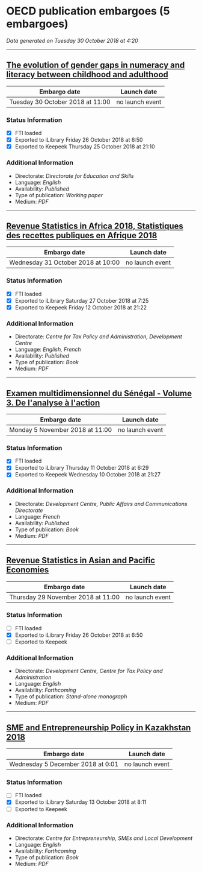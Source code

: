 # OECD publication embargoes (5 embargoes)

*Data generated on Tuesday 30 October 2018 at 4:20*

------

## [The evolution of gender gaps in numeracy and literacy between childhood and adulthood](https://doi.org/10.1787/0ff7ae72-en)

Embargo date | Launch date
-------------|------------
Tuesday 30 October 2018 at 11:00 | no launch event

### Status Information
- [x] FTI loaded 
- [x] Exported to iLibrary Friday 26 October 2018 at 6:50
- [x] Exported to Keepeek Thursday 25 October 2018 at 21:10

### Additional Information

* Directorate: *Directorate for Education and Skills*
* Language: *English*
* Availability: *Published*
* Type of publication: *Working paper*
* Medium: *PDF*

------

## [Revenue Statistics in Africa 2018, Statistiques des recettes publiques en Afrique 2018](https://doi.org/10.1787/9789264305885-en-fr)

Embargo date | Launch date
-------------|------------
Wednesday 31 October 2018 at 10:00 | no launch event

### Status Information
- [x] FTI loaded 
- [x] Exported to iLibrary Saturday 27 October 2018 at 7:25
- [x] Exported to Keepeek Friday 12 October 2018 at 21:22

### Additional Information

* Directorate: *Centre for Tax Policy and Administration, Development Centre*
* Language: *English, French*
* Availability: *Published*
* Type of publication: *Book*
* Medium: *PDF*

------

## [Examen multidimensionnel du Sénégal - Volume 3. De l'analyse à l'action](https://doi.org/10.1787/9789264300347-fr)

Embargo date | Launch date
-------------|------------
Monday 5 November 2018 at 11:00 | no launch event

### Status Information
- [x] FTI loaded 
- [x] Exported to iLibrary Thursday 11 October 2018 at 6:29
- [x] Exported to Keepeek Wednesday 10 October 2018 at 21:27

### Additional Information

* Directorate: *Development Centre, Public Affairs and Communications Directorate*
* Language: *French*
* Availability: *Published*
* Type of publication: *Book*
* Medium: *PDF*

------

## [Revenue Statistics in Asian and Pacific Economies](https://doi.org/10.1787/9789264308091-en)

Embargo date | Launch date
-------------|------------
Thursday 29 November 2018 at 11:00 | no launch event

### Status Information
- [ ] FTI loaded
- [x] Exported to iLibrary Friday 26 October 2018 at 6:50
- [ ] Exported to Keepeek

### Additional Information

* Directorate: *Development Centre, Centre for Tax Policy and Administration*
* Language: *English*
* Availability: *Forthcoming*
* Type of publication: *Stand-alone monograph*
* Medium: *PDF*

------

## [SME and Entrepreneurship Policy in Kazakhstan 2018](https://doi.org/10.1787/9789264301450-en)

Embargo date | Launch date
-------------|------------
Wednesday 5 December 2018 at 0:01 | no launch event

### Status Information
- [ ] FTI loaded
- [x] Exported to iLibrary Saturday 13 October 2018 at 8:11
- [ ] Exported to Keepeek

### Additional Information

* Directorate: *Centre for Entrepreneurship, SMEs and Local Development*
* Language: *English*
* Availability: *Forthcoming*
* Type of publication: *Book*
* Medium: *PDF*